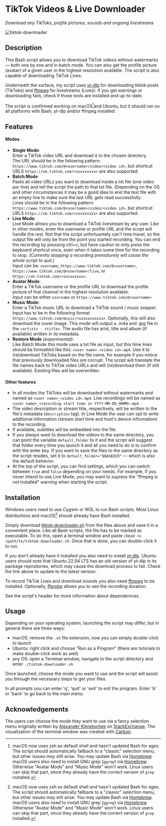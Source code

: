 # TikTok Videos & Live Downloader
_Download any TikToks, profile pictures, sounds and ongoing livestreams_

![tiktok-downloader](https://raw.githubusercontent.com/anga83/tiktok-downloader/main/screenshot-v2.0.png)

## Description

This Bash script allows you to download TikTok videos without watermarks — both one by one and in batch mode. You can also get the profile picture (avatar) of a given user in the highest resolution available. The script is also capable of downloading TikTok Lives.

Underneath the surface, my script uses [yt-dlp](https://github.com/yt-dlp/yt-dlp) for downloading tiktok posts (TikToks) and [ffmpeg](https://ffmpeg.org/) for livestreams (Lives). If you get warnings or downloading fails, check if those tools are installed and up-to-date.

The script is confirmed working on macOS[^1]and Ubuntu, but it should run on all platforms with Bash, yt-dlp and/or ffmpeg installed.

## Features

#### Modes

- **Single Mode**: <br />Enter a TikTok video URL and download it to the chosen directory. <br />The URL should be in the following pattern: `https://www.tiktok.com/@<username>/video/<video id>`, but shortcut URLS `https://vm.tiktok.com/<xxxxxxxxx>` are also supported.
- **Batch Mode**: <br />Paste all video URLs you want to download inside a txt file (one video per line) and tell the script the path to that txt file. (Depending on the OS and other circumstances it may be a good idea to end the text file with an empty line to make sure the last URL gets read successfully. <br />Lines should be in the following pattern: `https://www.tiktok.com/@<username>/video/<video id>`, but shortcut URLS `https://vm.tiktok.com/<xxxxxxxxx>` are also supported.
- **Live Mode**: <br />Live Mode allows you to download a TikTok livestream by any user. Like in other modes, enter the username or profile URL and the script will handle the rest. Not that the script unfortuantely can't time travel, so the output file will only be from the point you started recording. You can end the recording by pressing ctrl+c, but have caution to only press the keyboard shortcut once, even when it takes some time for the recording to stop. _(Currently stopping a recording prematurely will cause the whole script to quit.)_ <br />Input can be: `username`, `https://www.tiktok.com/@<username>`, `https://www.tiktok.com/@<username>/live`, or `https://vm.tiktok.com/<xxxxxxxxx>`.
- **Avatar Mode**: <br />Enter a TikTok username or the profile URL to download the profile picture of that channel in the highest resolution available. <br />Input can be either `username` or `https://www.tiktok.com/@<username>`
- **Music Mode**: <br />Enter a TikTok music URL to download a TikTok sound / music snippet. <br />Input has to be in the following format `https://www.tiktok.com/music/<xxxxxxxxxxx>`. Optionally, this will also download the cover image. This mode will output a .m4a and .jpg file in the `<artist> - <title>`. The audio file has arist, title and album (if available) written in its metadata. 
- **Restore Mode** _(experimental)_: <br />Like Batch Mode this mode uses a txt file as input, but this time lines should be formatted like this: `<user name>_<video id>.mp4`. Use it to (re)download TikToks based on the file name, for example if you notice that previously downloaded files are corrupt. The script will translate the file names back to TikTok video URLs and will (re)download them (if still available). Existing files will be overwritten.

#### Other features
- In all modes the TikToks will be downloaded without watermarks and named as `<user name>_<video id>.mp4`. Live recordings will be named as `<user name>_<recording start time in YYYY-MM-DD_HHMM>.mp4`.
- The video description or stream title, respectively, will be written to the file's metadata (`description` tag). In Live Mode the user can opt to write additional information (stream start time and host's device information) to the recording.
- If available, subtitles will be embedded into the file.
- If you always want to download the videos to the same directory, you can point the variable `default_folder` to it and the script will suggest that folder every time you launch it and all you need to do is to confirm with the enter key. If you want to save the files to the same directory as the script resides, set it to `default_folder="$BASEDIR"` — which is also the default behavior.
- At the top of the script, you can find settings, which you can switch between `true` and `false` depending on your needs. For example, if you never intend to use Live Mode, you may want to supress the "ffmpeg is not installed" warning when starting the script.

## Installation

Windows users need to use Cygwin or WSL to run Bash scripts. Most Linux distributions and macOS[^1] should already have Bash installed.

Simply download [tiktok-downloader.sh](https://raw.githubusercontent.com/anga83/tiktok-downloader/main/tiktok-downloader.sh) from the files above and save it in a convenient place. Like all Bash scripts, the file has to be marked as executable. To do this, open a terminal window and paste `chmod +x /path/to/tiktok-downloader.sh`. Once that is done, you can double-click it to run.

If you don't already have it installed you also need to install [yt-dlp](https://github.com/yt-dlp/yt-dlp).
Ubuntu users should note that Ubuntu 22.04 LTS has an old version of yt-dlp in its package repositories, which may cause the download process to fail. Check the link above to update to the latest version.

To record TikTok Lives and download sounds you also need [ffmpeg](https://ffmpeg.org/) to be installed. Optionally, [ffprobe](https://ffmpeg.org/) allows you to see the recording duration.

See the script's header for more information about dependenices.


## Usage

Depending on your operating system, launching the script may differ, but in general there are three ways:
- macOS: remove the `.sh` file extension, now you can simply double-click to launch
- Ubuntu: right click and choose "Run as a Program" (there are tutorials to make double-click work as well)
- any OS: open a Terminal window, navigate to the script directory and enter `./tiktok-downloader.sh`

Once launched, choose the mode you want to use and the script will assist you through the necessary steps to get your files.

In all prompts you can enter 'q', 'quit' or 'exit' to exit the program. Enter 'b' or 'back' to go back to the main menu.

## Acknowledgements

The users can choose the mode they want to use via a fancy selection menu originally written by [Alexander Klimetschek](https://unix.stackexchange.com/users/219724/alexander-klimetschek) on [StackExchange](https://unix.stackexchange.com/questions/146570/arrow-key-enter-menu).
The visualization of the terminal window was created with [Carbon](https://carbon.now.sh).


[^1]: macOS now uses zsh as default shell and hasn't updated Bash for ages. The script should automatically fallback to a "classic" selection menu, but other issues may still arise. You may update Bash via [Homebrew](https://formulae.brew.sh/formula/bash). <br />macOS users also need to install GNU grep (`ggrep`) via [Homebrew](https://formulae.brew.sh/formula/grep). Otherwise "Avatar Mode" and "Music Mode" won't work. Linux users can skip that part, since they already have the correct version of `grep` installed.

